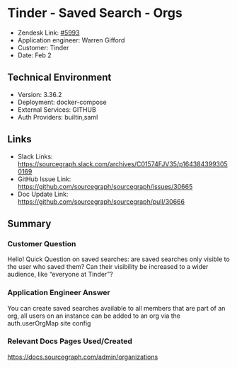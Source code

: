 
# Tinder - Saved Search - Orgs <!-- Ticket Title  Hint: include keywords to make it searchable -->

- Zendesk Link: [#5993](https://sourcegraph.zendesk.com/agent/tickets/5993)
- Application engineer: Warren Gifford
- Customer: Tinder <!-- Redact if this contains personally identifying information -->
- Date: Feb 2

<!-- Data populated from integration, speak to Ben Gordon or Michael Bali if not working -->
<!-- During Internal team trial, fill missing data manually (we are waiting for all data to sync) -->

## Technical Environment
- Version: 3.36.2​
- Deployment: docker-compose
- External Services: GITHUB
- Auth Providers: builtin,saml


## Links
<!-- Data for application engineer manual entry -->
- Slack Links: https://sourcegraph.slack.com/archives/C01574FJV35/p1643843993050169
- GitHub Issue Link: https://github.com/sourcegraph/sourcegraph/issues/30665
- Doc Update Link: https://github.com/sourcegraph/sourcegraph/pull/30666

## Summary
### Customer Question
Hello! Quick Question on saved searches: are saved searches only visible to the user who saved them? Can their visibility be increased to a wider audience, like “everyone at Tinder”?
### Application Engineer Answer
You can create saved searches available to all members that are part of an org, all users on an instance can be added to an org via the auth.userOrgMap site config
### Relevant Docs Pages Used/Created
https://docs.sourcegraph.com/admin/organizations
<!-- Once complete, upload a copy to https://github.com/sourcegraph/support-tools-internal/tree/main/resolved-tickets as a .md file -->
<!-- Name the file 5993.md -->
